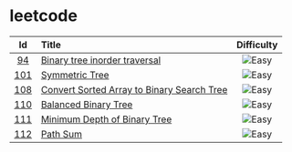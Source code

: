 # leetcode
| Id | Title | Difficulty |
| :--------: | :--------- | :---: |
| [94][0094] | [Binary tree inorder traversal](<./src/94.binary-tree-inorder-traversal.ts>) | ![Easy][Easy] |
| [101][0101] | [Symmetric Tree](<./src/101.symmetric-tree.ts>) | ![Easy][Easy] |
| [108][0108] | [Convert Sorted Array to Binary Search Tree](<./src/108.convert-sorted-array-to-binary-search-tree.ts>) | ![Easy][Easy] |
| [110][0110] | [Balanced Binary Tree](<./src/110.balanced-binary-tree.ts>) | ![Easy][Easy] |
| [111][0111] | [Minimum Depth of Binary Tree](<./src/111.minimum-depth-of-binary-tree.ts>) | ![Easy][Easy] |
| [112][0112] | [Path Sum](<./src/112.path-sum.ts>) | ![Easy][Easy] |

[0094]: https://leetcode.com/problems/binary-tree-inorder-traversal/
[0101]: https://leetcode.com/problems/symmetric-tree/
[0108]: https://leetcode.com/problems/convert-sorted-array-to-binary-search-tree/
[0110]: https://leetcode.com/problems/balanced-binary-tree/
[0111]: https://leetcode.com/problems/minimum-depth-of-binary-tree/
[0112]: https://leetcode.com/problems/path-sum/


[Easy]: https://img.shields.io/badge/-Easy-brightgreen
[Medium]: https://img.shields.io/badge/-Medium-orange
[Hard]: https://img.shields.io/badge/-Hard-red